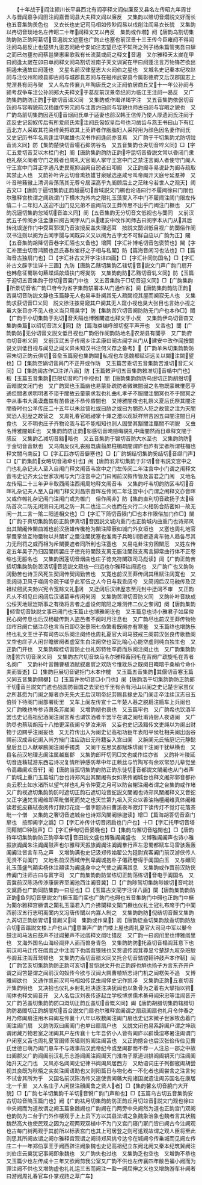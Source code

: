 <!-- { "loadSidebar": true } -->
　　【十年战于阎注颍川长平县西北有阎亭释文阎似廉反又县名左传昭九年周甘人与晋阎嘉争阎田注阎嘉晋阎县大夫释文阎以廉反　又集韵以赡切音爓説文好而长也五音集韵羙色也　又衣长也史记司马相如传眇阎易以戍削注阎易衣长貌　又集韵以冉切音琰地名左传昭二十年阎释文又以冉反　集韵或作壛】阏【唐韵乌割切集韵韵防正韵阿葛切音遏説文遮壅也广韵止也塞也前汉景十三王传今臣雍阏不得闻注阏乌曷反止也楚辞九思志阏絶兮安如注志望已讫不知所之列子杨朱篇管夷吾曰肆之而已勿壅勿阏蔡邕樊惠渠歌我有长流莫或阏之释文音遏　又尔雅释天太嵗在甲曰阏逢太嵗在卯曰单阏释文阏乌割切淮南子天文训寅在甲曰阏蓬注言万物锋芒欲出拥遏未通故曰阏蓬也　又星名前汉律歴志大火阏伯之星也　又城名史记秦本纪攻赵阏与注仪州和顺县即古阏与城郡县志阏与在磁州武安县今属彰徳府又后汉郡国志上党涅县有阏与聚　又人名左传襄九年陶唐氏之火正阏伯居商丘又十一年公孙阏与颍考叔争车注公孙阏郑大夫释文于葛反前汉景帝纪阏为临江王注阏一曷反　又广韵集韵韵防正韵于歇切音谒义同　又集韵或作堨详堨字注　又五音集韵依倨切音饫阏与容暇貌前汉扬雄传穷宂阏与注晋灼曰阏与容貌也师古曰阏与容暇之貌也　又广韵乌前切集韵因莲切音烟阏氏单于适妻也前汉韩王信传乃使人厚遗阏氏注阏于连反史记匈奴传后有所爱阏氏索注阏氏匈奴皇后号也习凿齿与燕王书曰山下有红蓝北方人采取其花染绯黄捋取其上英鲜者作胭脂妇人采捋用为顔色因名妻作阏氏　又史记历书年名焉逢注甲嵗雄也汉书作阏逢阏亦音焉　又广韵于干切集韵尤防切竝音焉义同】防【集韵楚快切音嘬石抑防谷名　又五音集韵仓夬切音啐义同】□【字汇五爱切音艾以木栏门也】阍【唐韵集韵韵防正韵呼昆切音昏説文常以昏闭门隶也礼祭义阍者守门之贱者也周礼天官阍人掌守王宫中门之禁注言阍人者使守门阍人守王宫中门耳正字通凡吏民冤抑诣阙自愬者曰叩阍　又正韵阍寺易说卦为阍寺疏取其禁止人也　又韵补叶许云切音熏扬雄甘泉赋选巫咸兮叫帝阍开天庭兮延羣神　又叶音暄蘓辙上清词帝荡荡其无尊兮居深高乎九阍顾后土之茫昧兮若世人之观天】阈古文□【唐韵于逼切集韵正韵越逼切音域説文门榍也论语曰行不履阈徐曰门限也尔雅释宫柣谓之阈疏谓门下横木为外内之限礼玉藻賔入不中门不履阈注阈门限左传僖二十二年妇人送迎不出门见兄弟不逾阈前汉王莽传思不出乎门阈注门橛也　又广韵况逼切集韵忽域切音洫义同】阌【五音集韵无分切音文低视也与闅同　又前汉武五子传阌乡注孟康曰阌古闻字从门从建安中改作闻师古曰阌字本从门从其后转讹误遂作门中受耳郭璞乃音汝授反盖失理远耳　按説文闅训低目视广韵闅俗作阌汉书注则以阌为古闻字闅与闻既异义又以阌为古字尤不可觧自应以广韵为正】闀【五音集韵胡降切音巷字汇陌也又备也】增闁【字汇补博毛切音包褒赞也】闂【字汇补匣虫切音鸿鬭也吕氏春秋崔杼之子相与私闂】防【篇海音闲习也法也】□【篇海音古独扇门也】□【字汇补古文开字注详四画】□【字汇补同防国名】□【字汇补古文辟字注详十三画】九防【唐韵乙鎋切集韵乙辖切音説文门声广韵门扇开也韩愈征蜀聮句爇堞熇歊熺抉门呀拗防　又集韵韵防乙黠切音轧义同】防【玉篇于迎切五音集韵于惊切音霙门中也　又五音集韵于□切音迎义同】□【广韵集韵所景切音省广韵□府今为省字集韵禁署本从门通作省】阒【唐韵集韵韵防正韵苦狊切音防説文静也玉篇静无人也易丰卦阒其旡人疏闚视其屋而阒寂旡人也　又集韵求获切音□义同　説文徐注按易窥其户阒其无人窥小视也狊大张目也言始小视之虽大张目亦不见人也义当只用狊字】防【集韵苦穴切音阕防防无门户也本作□】闄【广韵于小切集韵于兆切音夭隔也博雅闄遮也释文于小反　又集韵伊鸟切音杳又集韵类篇以绍切音溔义同】防【篇海类编呼郎切壑平声开也　又香也】闅【广韵韵防无分切音文説文低目视也广韵俗作阌韵防地名农湖县有闅亭　又广韵府巾切音彬义同　又前汉武五子传阌乡注孟康曰阌古闻字从门从建安中改作闻按闅说文训低目视与闻见之闻义异未知汉书注何义存之备考】【广韵羊朱切集韵韵防容朱切正韵云俱切音兪玉篇窥也集韵闚私视也左思魏都赋讵远关以闚注闚望也】□【集韵空娲切音呙门不正开或作防　又玉篇苦乖切五音集韵苦淮切音汇义同】□【集韵阈古作□注详八画】防【玉篇敕尹切五音集韵敕准切音楯中门也】板【玉篇五音集韵匹限切音盻门中视也】闇【唐韵集韵韵防乌绀切正韵胡绀切音暗説文闭门也　又广韵冥也玉篇幽也易蒙卦疏防者微昧闇弱之名物既蒙昧惟愿亨通但闇者求明明者不谘于闇故云童蒙求我也礼曲礼孝子不服闇注闇冥也不于闇冥之中从事书大禹谟蠢兹有苖昏迷不恭传昏闇也　又博雅闇夜也礼祭义夏后氏祭其闇注闇昏时也公羊传庄二十五年以朱丝营社或曰胁之或曰为闇恐人犯之故营之注为天闇冥恐人犯歴之故营之　又周礼春官眂祲掌十煇之灋以观妖祥辨吉凶五曰闇注闇日月食也　又不明也庄子齐物论我与若不能相知也则人固受其黮闇注黮闇不明貎　又虫名博雅闇蜩也　又集韵韵防正韵邬感切音晻隠晦貌礼中庸闇然而日章释文闇于感反　又集韵乙减切音黯暗也　又五音集韵于锦切音防大水至也　又集韵韵防于金切音音默也　又乌南反仪礼丧服既虞翦屏柱楣疏闇谓庐也庐有梁者所谓柱楣也释文闇乌南反】□【字汇匹亦切音僻塞也】□【广韵胡结切集韵奚结切音缬门声】□【广韵集韵女略切音逽牵引也】闱【唐韵羽非切集韵于非切音韦説文宫中之门也礼杂记夫人至入自闱门释文闱音韦宫中之门左传闵二年注宫中小门谓之闱释文音韦史记齐太公世家攻闱与大门注宫中之门曰闱前汉叙传皆及峕君之门闱　又地名左传昭二十三年尹辛取西闱注西闱周地释文闱音韦　又集韵吁韦切韵防区韦切音晖礼杂记夫人至入自闱门释文刘昌宗音晖左传闵二年注宫中小门谓之闱释文亦音晖　又或作帷礼杂记闱门注闱门或为帷门　俗作闱非】防【集韵直利切音致扬子太经防首次二防无闲测曰无闲之防一其二也注二火也而在火行二火相防合防密如一故无闲一其二言一隂二阳道相交也】□【字汇下简切音限门□也本作限俗加门作□】闉【广韵于真切集韵韵防正韵伊真切音因説文城内重门也正韵城内曲重门也诗郑风出其闉阇传闉曲城也前汉扬雄传欃枪为闉注障蔽如城门外女垣也　又塞也周礼地官掌蜃掌敛互物蜃物以共闉圹之蜃注闉犹塞也淮南子兵略训猎者逐禽车驰人趋各尽其力无刑罚之威而相为斥闉要遮者同所利也注塞也　又易屯卦注穷困闉厄　又姓左传定五年吴子乃归囚闉舆罢庄子徳充符闉跂支离无脤注闉跂支离言脚常曲行体不正卷缩也无脤名也　又集韵因莲切音烟曲也庄子徳充符闉跂司马彪读】阔【广韵正韵苦括切集韵韵防苦活切音适説文疏也一曰远也尔雅释诂阔远也　又广韵广也又韵防阔勤苦也诗卫风死生契阔传契阔勤苦也　又寛也前汉王莽传阔其租赋注阔寛也　又乖阔诗卫风于嗟阔兮疏于嗟乎此军伍之人今日与我乖阔兮　又简阔后汉马融传及汉祖杖劒武夫勃兴宪令宽賖文礼阔　又迂阔后汉律歴志至元封中迂阔不审　又正韵凡乆不相见曰闲阔后汉诸葛丰传闲何阔　又集韵苦滑切音防义同　又韵补叶音缺成公绥天地赋岂斯事之有徴将言者之虚设何隂阳之难测伟二仪之奓阔】阕【唐韵集韵倾雪切音缺説文事已闭门也玉篇止也博雅阕讫也　又玉篇息也诗小雅君子如届俾民心阕传息也后汉杨璇传剽人盗邑者不阕时月注息也　又广韵尽也前汉王莽传物物卬市日阕亡储注尽也言当日即尽张景阳七命繁肴既阕亦有寒羞　又玉篇终也增韵乐终也礼文王世子有司告以乐阕注阕终也周礼夏官大司马鼓戒三阕前汉张良传歌数阕　又空也庄子人闲世瞻彼阕者虚室生白注阕空也室比喻心心能空虚则纯白独生也　又正韵门开也　又集韵暌桂切音防止也礼郊特牲卒爵而乐阕注阕止也　又广韵集韵韵防苦穴切音湀义同　又集韵古穴切音玦马名尔雅释畜回毛在背阕广疏旋毛在背者名阕广　又韵补叶音餽曹植酒赋叙嘉賔之欢防兮惟耽乐之既阕日晻暗于桑榆兮命仆夫而皆逝】□【集韵巨展切音键拒门木本作楗　又玉篇五音集韵其偃切音寋玉篇义同五音集韵闗楗】□【玉篇许勿切音□小门也】阑【唐韵洛干切集韵韵防正韵郎干切音兰説文门遮也战国防晋国之去梁也千里有余有河山以阑之史记楚世家虽仪之所甚愿为门阑之厮者亦无先大王后汉明帝纪劳赐县掾史及门阑走卒注续汉志曰五伯铃下待阁门阑部署街里　又车上阑左传宣十二年楚人惎之脱扃注扃车上兵阑也　又广韵晚也岑参诗萧条芳嵗阑　又增韵褪也衰也　又玉篇牢也　又广韵希也饮酒半罢也史记高祖纪酒阑注阑言希也谓饮酒者半罢半在谓之阑杜甫诗厨人夜语阑　又广韵尽也蔡琰胡笳十八拍更深夜阑兮梦汝来斯　又妄也史记汲黯传文吏绳以为阑出财物于边闗乎注阑妄也　又无符传出入为阑史记高祖功臣年表阳平侯杜相夫阑出函谷闗前汉成帝纪阑入尚方掖门注应劭曰无符籍妄入宫曰阑　又腕阑元氏掖庭记元静懿皇后旦日人献翠腕阑注阑手镯类　又阑干左思吴都赋珠琲阑干注阑干犹纵横也　又县名前汉地理志阑注属越巂郡　又集韵郎旰切同□文也或作烂亦省　又韵补叶陵延切音连蘓轼游东西岩诗况复情所钟感防萃中年正赖丝与竹陶写有余欢常恐儿辈觉坐令高趣阑欢音轩】阇【唐韵当孤切集韵韵防正韵东徒切音都説文闉阇也从门者声广韵城上重门玉篇城门台也诗郑风出其闉阇有女如荼传阇城台也释文阇郑郭音都孙炎云积土如水渚所以望气祥也礼月令仲夏之月可以防台榭注阇者谓之台集韵或作堵　又广韵视遮切集韵韵防时遮切正韵石遮切竝音蛇説文闉阇也诗郑风闉阇释文又音蛇　又正字通梵言阇维即茶毗僧死而焚之也天竺第九祖入灭众以香油栴檀阇维真体阇维读若蛇皮蘓轼夜阅传灯録灯花烧一僧字题诗曰曹溪夜岑寂灯下读传灯不觉灯花落茶毗一个僧　又集韵之奢切音遮城台也诗郑风闉阇徐邈读】增□【篇海胡答切音盍门扉也　按即阖字之譌】□【字汇补传计切音闭扃也门户也】十□【字汇托甲切音塔同鞳闛□钟鼔声】□【字汇伊甸切音晏晚也】□【集韵乌懈切音隘閙也】□【唐韵待年切集韵韵防正韵亭年切音田説文盛也博雅阗阗盛也　又博雅阗阗声也诗小雅振旅阗阗朱注阗阗鼓声也尔雅释天振旅阗阗注阗阗羣行声左思蜀都赋车马雷骇轰轰阗阗注皆言车马之声　又增韵满也史记汲郑传始翟公为廷尉宾客阗门前汉游侠传人无贤不肖阗门　又地名前汉西域传到卑阗城抱朴子僊药卷得于阗国白玉　又与顚同礼玉藻盛气顚实杨休注顚读为阗盛身中之气使之阗满其息　又集韵或作窴前汉防侠传阗门注师古曰与窴字司　又广韵集韵韵防堂练切正韵荡练切音电于阗国名　又音冀前汉陈汤传渉康居界至阗池西注阗音冀】□【广韵陟驾切集韵陟嫁切音咤説文奠爵也广韵同防集韵一曰惩也】□【玉篇古文閵字注详八画】闑【唐韵集韵韵防正韵鱼列切音孽説文门梱玉篇门栾也广韵门也碍也五音集韵门中碍也正韵门中橛为闑尔雅释宫橛谓之闑礼玉藻君入门介拂闑释文闑门橛也仪礼士冠礼布席于门中闑西前汉五行志明离闑内又冯唐传闑以内寡人制之　又集韵韵防倪结切音齧又集韵九芮切正韵居胃切音劂义同　集韵或作臬】阘【唐韵徒盍切集韵敌盍切韵防敌合切音蹋説文楼上户也从门意兼声广韵门楼上屋也周礼夏官大司马中军以鼙令鼓注司马法曰鼓声不过阊鼙声不过阘释文阘吐猎反　又广韵一曰闾闬里也博雅阘里也　又海外国名山海经阘非人面而兽身青色　又集韵韵防托盍切音榻阘茸意下也前汉司马迁传在阘茸之中注阘下也阘茸猥贱也又贾谊传阘茸尊显兮楚辞九叹杂班駮与阘茸注阘茸驽顿也　又集韵力盍切音腊义同又托合切音錔镗鞳钟鼓声本作鞳】闿【广韵苦亥切集韵韵防正韵可亥切音恺説文开也正韵辟也觧也扬子方言东齐开户谓之阎笘楚谓之闿前汉匃奴传今欲与汉闿大闗曹植矫志诗门机之闿楛矢不追　又博雅闿欲也　又通作凯前汉司马相如传昆虫闿怿史记作凯泽　又集韵正韵丘哀切音开集韵明也　又决拾也仪礼乡射礼袒决遂注决犹闿也以象骨为之着右大擘指以钩闿体也释文闿音开　又人名后汉刘表传遂起立学校博求儒术綦毋闿宋忠等注闿音开　又广韵苫盖切集韵韵防口溉切正韵丘盖切音慨义同】阖【唐韵胡腊切集韵辖腊切韵防曷閤切正韵胡閤切音合説文门扇也尔雅释宫阖谓之扇疏阖扇也礼月令仲春之月乃修阖扇注用木曰阖左传襄十八年以枚数阖注阖门扇也史记宋微子世家牧齿着门阖注阖门扇　又韵防双曰阖阖门也单曰扇扇户也　又説文闭也易系辞阖户谓之坤疏谓闭藏万物若室之闭阖其户左传襄十七年吾侪小人皆有阖庐以辟燥湿寒暑注阖谓门户闭塞又苫也周礼夏官圉师茨墙则剪阖注阖苫也　又正韵摠合也后汉张俭传俭见曹氏世徳已萌乃阖门悬车不与政事前汉武帝纪今或至阖郡而不荐一人注总一郡之中故曰阖郡又广韵阊阖前汉礼乐志游阊阖注阊阖天门淮南子原道训排阊阖钥天门注阊阖始升天之门也　又风亦名阊阖史记律书阊阖风居西方　又助语词庄子列御宼阖胡尝视其良既为秋栢之实矣注阖语助也又则阳篇日与物化者一不化者也阖尝舎之注言何不试舎其所为乎　又国名前汉陈汤传又遣使责阖蘓大宛诸国嵗遗注阖苏国名在康居北一千里　又人名庄子人闲世注顔阖鲁之贤人者】□【集韵馨幺切音膮门大开貌】□【广韵七羊切集韵千羊切音锵广韵门声和也】□【玉篇乌古切五音集韵安古切竝音隖玉篇门也】阙【广韵袪月切集韵韵防正韵丘月切竝音説文门观也徐曰中央阙而为道故谓之阙玉篇象魏阙也广韵阙在门两旁中央阙然为道也正韵宫门双阙也韵防为二台于门外作楼观于上上员下方以其县法谓之象魏象治象也魏者言其状魏魏然高大也使民观之因为之观两观双植中不为门又宫门寝门冢门皆曰阙古今注阙观也古每门树两观于其前所以标表宫门也其上可居登之则可逺观故谓之观人臣将至此则思其所阙故谓之阙尔雅释宫观谓之阙诗郑风挑兮达兮在城阙兮传乗城而见阙左传庄二十一年郑伯享王于阙西辟注阙象魏也史记高祖纪立东阙北阙又秦本纪筑冀阙注刘伯庄云冀犹记事阙即象魏也　又广韵失也过也　又集韵乏也空也　又增韵不恭也　又玉篇少也左传成十三年又欲阙剪我公室又广韵不供也左传襄四年敝邑褊小阙而为罪注阙不供也又增韵虚也礼礼运三五而阙注一盈一阙屈伸之义也又增韵游车补阙者曰游阙周礼春官车仆掌戎路之萃广车】

